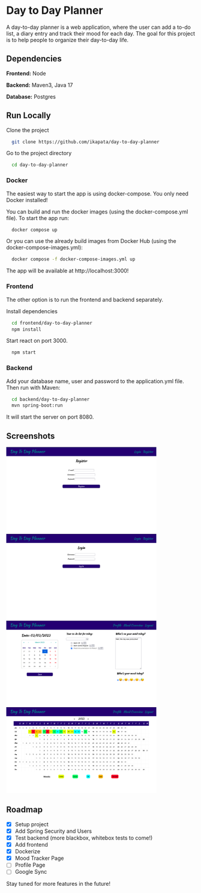 
# Day to Day Planner

A day-to-day planner is a web application, where the user can add a to-do list, a diary entry and track their mood for each day. The goal for this project is to help people to organize their day-to-day life. 




## Dependencies

**Frontend:** Node

**Backend:** Maven3, Java 17

**Database:**  Postgres

## Run Locally

Clone the project

```bash
  git clone https://github.com/ikapata/day-to-day-planner 
```

Go to the project directory

```bash
  cd day-to-day-planner
```

### Docker
The easiest way to start the app is using docker-compose. 
You only need Docker installed!

You can build and run the docker images (using the docker-compose.yml file).
To start the app run:
```bash
  docker compose up
```
 
Or you can use the already build images from Docker Hub (using the docker-compose-images.yml):
```bash
  docker compose -f docker-compose-images.yml up
```

The app will be available at http://localhost:3000!


### Frontend

The other option is to run the frontend and backend separately. 

Install dependencies

```bash
  cd frontend/day-to-day-planner
  npm install
```

Start react on port 3000.

```bash
  npm start
```

### Backend

Add your database name, user and password to the application.yml file. Then run with Maven:

```bash
  cd backend/day-to-day-planner
  mvn spring-boot:run
```

It will start the server on port 8080.


## Screenshots

<img src="images/register.png" width="400px">
<img src="images/login.png" width="400px">
<img src="images/overview.png" width="400px">
<img src="images/mood_overview.png" width="400px">


## Roadmap

- [x]  Setup project
- [x]  Add Spring Security and Users
- [x]  Test backend (more blackbox, whitebox tests to come!)
- [x]  Add frontend
- [x]  Dockerize
- [x]  Mood Tracker Page
- [ ]  Profile Page
- [ ]  Google Sync

Stay tuned for more features in the future!

